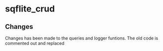 # sqflite_crud

## Changes

Changes has been made to the queries and logger funtions.
The old code is commented out and replaced
